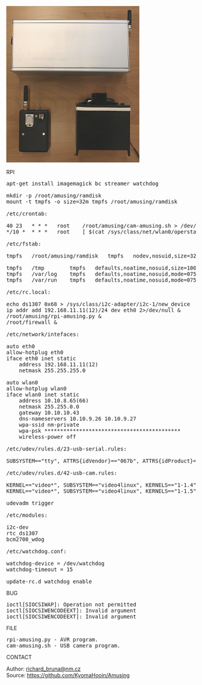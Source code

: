 ![RPi](https://github.com/KyomaHooin/Amusing/raw/master/raspberry/archa/archa_screen.png "screenshot")

RPI

<pre>
apt-get install imagemagick bc streamer watchdog

mkdir -p /root/amusing/ramdisk
mount -t tmpfs -o size=32m tmpfs /root/amusing/ramdisk

/etc/crontab:

40 23	* * *	root	/root/amusing/cam-amusing.sh > /dev/null 2>&1
*/10 *	* * *	root	[ $(cat /sys/class/net/wlan0/operstate) = 'down' ] && ifup wlan0 > /dev/null 2>&1

/etc/fstab:

tmpfs	/root/amusing/ramdisk   tmpfs   nodev,nosuid,size=32M   0       0

tmpfs	/tmp		tmpfs	defaults,noatime,nosuid,size=100m	0	0
tmpfs	/var/log	tmpfs	defaults,noatime,nosuid,mode=0755,size=100m	0	0
tmpfs	/var/run	tmpfs	defaults,noatime,nosuid,mode=0755,size=2m	0	0

/etc/rc.local:

echo ds1307 0x68 > /sys/class/i2c-adapter/i2c-1/new_device
ip addr add 192.168.11.11(12)/24 dev eth0 2>/dev/null &
/root/amusing/rpi-amusing.py &
/root/firewall &

/etc/network/intefaces:

auto eth0
allow-hotplug eth0
iface eth0 inet static
	address 192.168.11.11(12)
	netmask 255.255.255.0

auto wlan0
allow-hotplug wlan0
iface wlan0 inet static
	address 10.10.8.65(66)
	netmask 255.255.0.0
	gateway 10.10.10.43
	dns-nameservers 10.10.9.26 10.10.9.27
	wpa-ssid nm-private
	wpa-psk *******************************************
	wireless-power off

/etc/udev/rules.d/23-usb-serial.rules:

SUBSYSTEM=="tty", ATTRS{idVendor}=="067b", ATTRS{idProduct}=="2303", SYMLINK+="AVR"

/etc/udev/rules.d/42-usb-cam.rules:

KERNEL=="video*", SUBSYSTEM=="video4linux", KERNELS=="1-1.4", SYMLINK+="video-cam0"
KERNEL=="video*", SUBSYSTEM=="video4linux", KERNELS=="1-1.5", SYMLINK+="video-cam1"

udevadm trigger

/etc/modules:

i2c-dev
rtc_ds1307
bcm2708_wdog

/etc/watchdog.conf:

watchdog-device = /dev/watchdog
watchdog-timeout = 15

update-rc.d watchdog enable
</pre>

BUG
<pre>
ioctl[SIOCSIWAP]: Operation not permitted
ioctl[SIOCSIWENCODEEXT]: Invalid argument
ioctl[SIOCSIWENCODEEXT]: Invalid argument
</pre>

FILE

<pre>
rpi-amusing.py - AVR program.
cam-amusing.sh - USB camera program.
</pre>

CONTACT

Author: richard_bruna@nm.cz<br>
Source: https://github.com/KyomaHooin/Amusing

